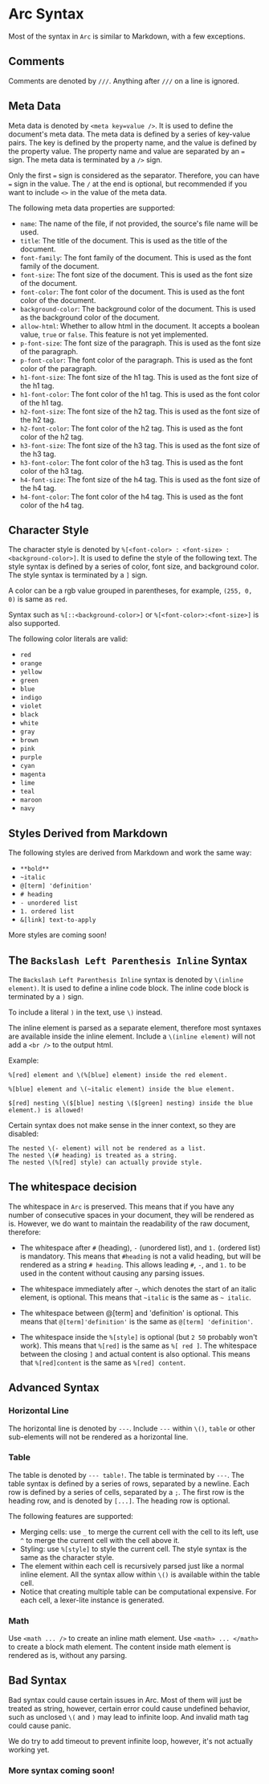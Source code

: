 # Arc Syntax

Most of the syntax in `Arc` is similar to Markdown, with a few exceptions.

## Comments

Comments are denoted by `///`. Anything after `///` on a line is ignored.

## Meta Data

Meta data is denoted by `<meta key=value />`. It is used to define the document's meta data. The meta data is defined by a series of key-value pairs. The key is defined by the property name, and the value is defined by the property value. The property name and value are separated by an `=` sign. The meta data is terminated by a `/>` sign.

Only the first `=` sign is considered as the separator. Therefore, you can have `=` sign in the value. The `/` at the end is optional, but recommended if you want to include `<>` in the value of the meta data.

The following meta data properties are supported:

- `name`: The name of the file, if not provided, the source's file name will be used.
- `title`: The title of the document. This is used as the title of the document.
- `font-family`: The font family of the document. This is used as the font family of the document.
- `font-size`: The font size of the document. This is used as the font size of the document.
- `font-color`: The font color of the document. This is used as the font color of the document.
- `background-color`: The background color of the document. This is used as the background color of the document.
- `allow-html`: Whether to allow html in the document. It accepts a boolean value, `true` or `false`. This feature is not yet implemented.
- `p-font-size`: The font size of the paragraph. This is used as the font size of the paragraph.
- `p-font-color`: The font color of the paragraph. This is used as the font color of the paragraph.
- `h1-font-size`: The font size of the h1 tag. This is used as the font size of the h1 tag.
- `h1-font-color`: The font color of the h1 tag. This is used as the font color of the h1 tag.
- `h2-font-size`: The font size of the h2 tag. This is used as the font size of the h2 tag.
- `h2-font-color`: The font color of the h2 tag. This is used as the font color of the h2 tag.
- `h3-font-size`: The font size of the h3 tag. This is used as the font size of the h3 tag.
- `h3-font-color`: The font color of the h3 tag. This is used as the font color of the h3 tag.
- `h4-font-size`: The font size of the h4 tag. This is used as the font size of the h4 tag.
- `h4-font-color`: The font color of the h4 tag. This is used as the font color of the h4 tag.

## Character Style

The character style is denoted by `%[<font-color> : <font-size> : <background-color>]`. It is used to define the style of the following text. The style syntax is defined by a series of color, font size, and background color. The style syntax is terminated by a `]` sign.

A color can be a rgb value grouped in parentheses, for example, `(255, 0, 0)` is same as `red`.

Syntax such as `%[::<background-color>]` or `%[<font-color>:<font-size>]` is also supported.

The following color literals are valid:

- `red`
- `orange`
- `yellow`
- `green`
- `blue`
- `indigo`
- `violet`
- `black`
- `white`
- `gray`
- `brown`
- `pink`
- `purple`
- `cyan`
- `magenta`
- `lime`
- `teal`
- `maroon`
- `navy`

## Styles Derived from Markdown

The following styles are derived from Markdown and work the same way:

- `**bold**`
- `~italic`
- `@[term] 'definition'`
- `# heading`
- `- unordered list`
- `1. ordered list`
- `&[link] text-to-apply`

More styles are coming soon!

## The `Backslash Left Parenthesis Inline` Syntax

The `Backslash Left Parenthesis Inline` syntax is denoted by `\(inline element)`. It is used to define a inline code block. The inline code block is terminated by a `)` sign.

To include a literal `)` in the text, use `\)` instead.

The inline element is parsed as a separate element, therefore most syntaxes are available inside the inline element. Include a `\(inline element)` will not add a `<br />` to the output html.

Example:

```arc
%[red] element and \(%[blue] element) inside the red element.

%[blue] element and \(~italic element) inside the blue element.

$[red] nesting \($[blue] nesting \($[green] nesting) inside the blue element.) is allowed!
```

Certain syntax does not make sense in the inner context, so they are disabled:

```arc
The nested \(- element) will not be rendered as a list.
The nested \(# heading) is treated as a string.
The nested \(%[red] style) can actually provide style.
```

## The whitespace decision

The whitespace in `Arc` is preserved. This means that if you have any number of consecutive spaces in your document, they will be rendered as is. However, we do want to maintain the readability of the raw document, therefore:

- The whitespace after `#` (heading), `-` (unordered list), and `1.` (ordered list) is mandatory. This means that `#heading` is not a valid heading, but will be rendered as a string `# heading`. This allows leading `#`, `-`, and `1.` to be used in the content without causing any parsing issues.

- The whitespace immediately after `~`, which denotes the start of an italic element, is optional. This means that `~italic` is the same as `~ italic`.

- The whitespace between @[term] and 'definition' is optional. This means that `@[term]'definition'` is the same as `@[term] 'definition'`.

- The whitespace inside the `%[style]` is optional (but `2 50` probably won't work). This means that `%[red]` is the same as `%[ red ]`. The whitespace between the closing `]` and actual content is also optional. This means that `%[red]content` is the same as `%[red] content`.

## Advanced Syntax

### Horizontal Line

The horizontal line is denoted by `---`. Include `---` within `\()`, `table` or other sub-elements will not be rendered as a horizontal line.

### Table

The table is denoted by `--- table!`. The table is terminated by `---`. The table syntax is defined by a series of rows, separated by a newline. Each row is defined by a series of cells, separated by a `;`. The first row is the heading row, and is denoted by `[...]`. The heading row is optional.

The following features are supported:

- Merging cells: use `_` to merge the current cell with the cell to its left, use `^` to merge the current cell with the cell above it.
- Styling: use `%[style]` to style the current cell. The style syntax is the same as the character style.
- The element within each cell is recursively parsed just like a normal inline element. All the syntax allow within `\()` is available within the table cell.
- Notice that creating multiple table can be computational expensive. For each cell, a lexer-lite instance is generated.

### Math

Use `<math ... />` to create an inline math element. Use `<math> ... </math>` to create a block math element. The content inside math element is rendered as is, without any parsing.

## Bad Syntax

Bad syntax could cause certain issues in Arc. Most of them will just be treated as string, however, certain error could cause undefined behavior, such as unclosed `\(` and `)` may lead to infinite loop. And invalid math tag could cause panic.

We do try to add timeout to prevent infinite loop, however, it's not actually working yet.

### More syntax coming soon!
